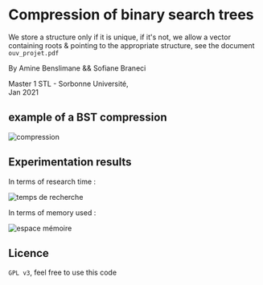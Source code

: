 # Compression of binary search trees

We store a structure only if it is unique, if it's not, we allow a vector containing roots & pointing to the appropriate structure, see the document `ouv_projet.pdf`

By  Amine Benslimane && Sofiane Braneci

Master 1 STL - Sorbonne Université,  
Jan 2021

## example of a BST compression

![compression](https://user-images.githubusercontent.com/77028316/122643210-d8ae9700-d10e-11eb-9ef8-0bef3485858c.png)

## Experimentation results

In terms of research time :

![temps de recherche](https://user-images.githubusercontent.com/77028316/122643240-0562ae80-d10f-11eb-9ed9-a7f0f5cb10e8.png)

In terms of memory used :

![espace mémoire](https://user-images.githubusercontent.com/77028316/122643246-0f84ad00-d10f-11eb-948d-f87c75402db2.png)

 ## Licence
 `GPL v3`, feel free to use this code

